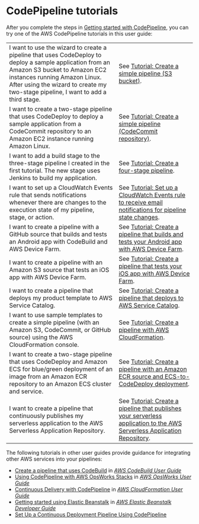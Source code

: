 # CodePipeline tutorials<a name="tutorials"></a>

After you complete the steps in [Getting started with CodePipeline](getting-started-codepipeline.md), you can try one of the AWS CodePipeline tutorials in this user guide: 


|  |  | 
| --- |--- |
| I want to use the wizard to create a pipeline that uses CodeDeploy to deploy a sample application from an Amazon S3 bucket to Amazon EC2 instances running Amazon Linux\. After using the wizard to create my two\-stage pipeline, I want to add a third stage\. | See [Tutorial: Create a simple pipeline \(S3 bucket\)](tutorials-simple-s3.md)\. | 
| I want to create a two\-stage pipeline that uses CodeDeploy to deploy a sample application from a CodeCommit repository to an Amazon EC2 instance running Amazon Linux\. | See [Tutorial: Create a simple pipeline \(CodeCommit repository\)](tutorials-simple-codecommit.md)\. | 
| I want to add a build stage to the three\-stage pipeline I created in the first tutorial\. The new stage uses Jenkins to build my application\. | See [Tutorial: Create a four\-stage pipeline](tutorials-four-stage-pipeline.md)\. | 
| I want to set up a CloudWatch Events rule that sends notifications whenever there are changes to the execution state of my pipeline, stage, or action\. | See [Tutorial: Set up a CloudWatch Events rule to receive email notifications for pipeline state changes](tutorials-cloudwatch-sns-notifications.md)\. | 
| I want to create a pipeline with a GitHub source that builds and tests an Android app with CodeBuild and AWS Device Farm\. | See [Tutorial: Create a pipeline that builds and tests your Android app with AWS Device Farm](tutorials-codebuild-devicefarm.md)\. | 
| I want to create a pipeline with an Amazon S3 source that tests an iOS app with AWS Device Farm\. | See [Tutorial: Create a pipeline that tests your iOS app with AWS Device Farm](tutorials-codebuild-devicefarm-S3.md)\. | 
| I want to create a pipeline that deploys my product template to AWS Service Catalog\. | See [Tutorial: Create a pipeline that deploys to AWS Service Catalog](tutorials-S3-servicecatalog.md)\. | 
| I want to use sample templates to create a simple pipeline \(with an Amazon S3, CodeCommit, or GitHub source\) using the AWS CloudFormation console\. | See [Tutorial: Create a pipeline with AWS CloudFormation](tutorials-cloudformation.md)\. | 
| I want to create a two\-stage pipeline that uses CodeDeploy and Amazon ECS for blue/green deployment of an image from an Amazon ECR repository to an Amazon ECS cluster and service\. | See [Tutorial: Create a pipeline with an Amazon ECR source and ECS\-to\-CodeDeploy deployment](tutorials-ecs-ecr-codedeploy.md)\. | 
| I want to create a pipeline that continuously publishes my serverless application to the AWS Serverless Application Repository\. | See [Tutorial: Create a pipeline that publishes your serverless application to the AWS Serverless Application Repository](tutorials-serverlessrepo-auto-publish.md)\. | 

The following tutorials in other user guides provide guidance for integrating other AWS services into your pipelines:
+ [Create a pipeline that uses CodeBuild](https://docs.aws.amazon.com/codebuild/latest/userguide/how-to-create-pipeline.html#pipelines-create-console) in *[AWS CodeBuild User Guide](https://docs.aws.amazon.com/codebuild/latest/userguide/)*
+  [Using CodePipeline with AWS OpsWorks Stacks](https://docs.aws.amazon.com/opsworks/latest/userguide/other-services-cp.html) in *[AWS OpsWorks User Guide](https://docs.aws.amazon.com/opsworks/latest/userguide/)*
+ [Continuous Delivery with CodePipeline](https://docs.aws.amazon.com/AWSCloudFormation/latest/UserGuide/continuous-delivery-codepipeline.html) in *[AWS CloudFormation User Guide](https://docs.aws.amazon.com/AWSCloudFormation/latest/UserGuide/)*
+ [Getting started using Elastic Beanstalk](https://docs.aws.amazon.com/elasticbeanstalk/latest/dg/GettingStarted.html) in *[AWS Elastic Beanstalk Developer Guide](https://docs.aws.amazon.com/elasticbeanstalk/latest/dg/)* 
+ [Set Up a Continuous Deployment Pipeline Using CodePipeline](https://aws.amazon.com/getting-started/tutorials/continuous-deployment-pipeline/)